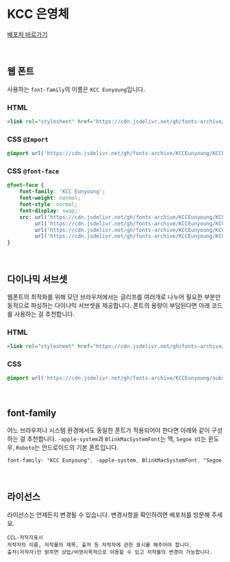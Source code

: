# KCC 은영체

[배포처 바로가기](https://gongu.copyright.or.kr/gongu/wrt/wrt/view.do?wrtSn=13072022&menuNo=200133)

&nbsp;

## 웹 폰트

사용하는 `font-family`의 이름은 `KCC Eunyoung`입니다.

### HTML

```html
<link rel="stylesheet" href="https://cdn.jsdelivr.net/gh/fonts-archive/KCCEunyoung/KCCEunyoung.css" type="text/css"/>
```

### CSS `@Import`

```css
@import url('https://cdn.jsdelivr.net/gh/fonts-archive/KCCEunyoung/KCCEunyoung.css');
```

### CSS `@font-face`

```css
@font-face {
    font-family: 'KCC Eunyoung';
    font-weight: normal;
    font-style: normal;
    font-display: swap;
    src: url('https://cdn.jsdelivr.net/gh/fonts-archive/KCCEunyoung/KCCEunyoung.woff2') format('woff2'),
         url('https://cdn.jsdelivr.net/gh/fonts-archive/KCCEunyoung/KCCEunyoung.woff') format('woff'),
         url('https://cdn.jsdelivr.net/gh/fonts-archive/KCCEunyoung/KCCEunyoung.otf') format('opentype'),
         url('https://cdn.jsdelivr.net/gh/fonts-archive/KCCEunyoung/KCCEunyoung.ttf') format('truetype');
}
```

&nbsp;

## 다이나믹 서브셋

웹폰트의 최적화를 위해 모던 브라우저에서는 글리프를 여러개로 나누어 필요한 부분만 동적으로 파싱하는 다이나믹 서브셋을 제공합니다. 폰트의 용량이 부담된다면 아래 코드를 사용하는 걸 추천합니다.

### HTML

```html
<link rel="stylesheet" href="https://cdn.jsdelivr.net/gh/fonts-archive/KCCEunyoung/subsets/KCCEunyoung-dynamic-subset.css" type="text/css"/>
```

### CSS

```css
@import url('https://cdn.jsdelivr.net/gh/fonts-archive/KCCEunyoung/subsets/KCCEunyoung-dynamic-subset.css');
```

&nbsp;

## font-family

어느 브라우저나 시스템 환경에서도 동일한 폰트가 적용되어야 한다면 아래와 같이 구성하는 걸 추천합니다. `-apple-system`과 `BlinkMacSystemFont`는 맥, `Segoe UI`는 윈도우, `Roboto`는 안드로이드의 기본 폰트입니다.


```css
font-family: "KCC Eunyoung", -apple-system, BlinkMacSystemFont, "Segoe UI", Roboto, Oxygen, Ubuntu, Cantarell, "Open Sans", "Helvetica Neue", sans-serif;
```

&nbsp;

## 라이선스

라이선스는 언제든지 변경될 수 있습니다. 변경사항을 확인하려면 배포처를 방문해 주세요.

```
CCL-저작자표시 
저작자의 이름, 저작물의 제목, 출처 등 저작자에 관한 표시를 해주어야 합니다. 
출처(저작자)만 밝히면 상업/비영리목적으로 이용할 수 있고 저작물의 변경이 가능합니다.
```
